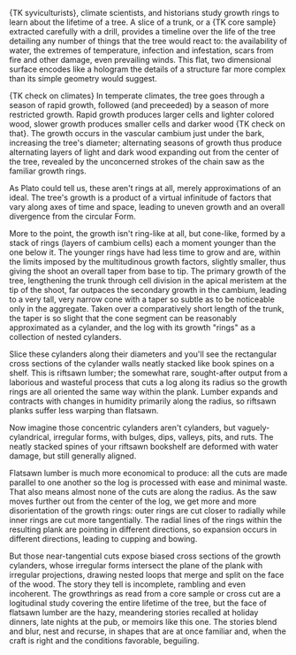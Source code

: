 {TK syviculturists}, climate scientists, and historians study growth rings to learn about the lifetime of a tree. A
slice of a trunk, or a {TK core sample} extracted carefully with a drill, provides a timeline over the life of the tree detailing any
number of things that the tree would react to: the availability of water, the extremes of temperature, infection and infestation,
scars from fire and other damage, even prevailing winds. This flat, two dimensional surface encodes
like a hologram the details of a structure far more complex than its simple geometry would suggest.

{TK check on climates} In temperate climates, the tree goes through a season of rapid growth, followed (and preceeded) by a season
of more restricted growth. Rapid growth produces larger cells and lighter colored wood, slower growth produces smaller cells and
darker wood {TK check on that}. The growth occurs in the vascular cambium just under the bark, increasing the tree's diameter;
alternating seasons of growth thus produce alternating layers of light and dark wood expanding out from the center of the tree,
revealed by the unconcerned strokes of the chain saw as the familiar growth rings.

As Plato could tell us, these aren't rings at all, merely approximations of an ideal. The tree's growth is a product of a
virtual infinitude of factors that vary along axes of time and space, leading to uneven growth and an overall divergence from
the circular Form.

More to the point, the growth isn't ring-like at all, but cone-like, formed by a stack of rings (layers of cambium cells)
each a moment younger than the one below it. The younger rings have had less time to grow and are, within the limits imposed by
the multitudinous growth factors, slightly smaller, thus giving the shoot an overall taper from base to tip. The primary growth of the tree,
lengthening the trunk through cell division in the apical meristem at the tip of the shoot, far outpaces the secondary growth in
the cambium, leading to a very tall, very narrow cone with a taper so subtle as to be noticeable only in the aggregate. Taken
over a comparatively short length of the trunk, the taper is so slight that the cone segment can be reasonably approximated as
a cylander, and the log with its growth "rings" as a collection of nested cylanders.

Slice these cylanders along their diameters and you'll see the rectangular cross sections of the cylander walls neatly stacked
like book spines on a shelf. This is riftsawn lumber; the somewhat rare, sought-after output from a laborious and wasteful process that
cuts a log along its radius so the growth rings are all oriented the same way within the plank. Lumber expands and contracts
with changes in humidity primarily along the radius, so riftsawn planks suffer less warping than flatsawn.

Now imagine those concentric cylanders aren't cylanders, but vaguely-cylandrical, irregular forms, with bulges, dips, valleys,
pits, and ruts. The neatly stacked spines of your riftsawn bookshelf are deformed with water damage, but still generally
aligned.

Flatsawn lumber is much more economical to produce: all the cuts are made parallel to one another so the log is processed with
ease and minimal waste. That also means almost none of the cuts are along the radius. As the saw moves further out from the center of
the log, we get more and more disorientation of the growth rings: outer rings are cut closer to radially while inner rings
are cut more tangentially. The radial lines of the rings within the resulting plank are pointing in different directions, so
expansion occurs in different directions, leading to cupping and bowing.

But those near-tangential cuts expose biased cross sections of the growth cylanders, whose irregular forms intersect the plane
of the plank with irregular projections, drawing nested loops that merge and split on the face of the wood. The story they tell
is incomplete, rambling and even incoherent. The growthrings as read from a core sample or cross cut are a logitudinal study covering
the entire lifetime of the tree, but the face of flatsawn lumber are the hazy, meandering stories recalled at holiday dinners,
late nights at the pub, or memoirs like this one. The stories blend and blur, nest and recurse, in shapes that are at once
familiar and, when the craft is right and the conditions favorable, beguiling.
